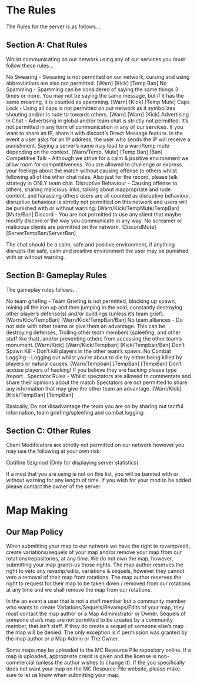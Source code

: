 # The Rules

The Rules for the server is as follows…

## Section A: Chat Rules

Whilst communicating on our network using any of our services you must follow these rules…

No Swearing - Swearing is not permitted on our network, cursing and using abbreviations are also not permitted. [Warn] [Kick] [Temp Ban]
No Spamming - Spamming can be considered of saying the same things 3 times or more. You may not be saying the same message, but if it has the same meaning, it is counted as spamming. [Warn] [Kick] [Temp Mute]
Caps Lock - Using all caps is not permitted on our network as it symbolizes shouting and/or is rude to towards others. [Warn] [Warn] [Kick]
Advertising in Chat - Advertising in global and/or team chat is strictly not permitted. It’s not permitted in any form of communication in any of our services. If you want to share an IP, share it with discord’s Direct Message feature. In the event a user asks for an IP address, the user who sends the IP will receive a punishment. Saying a server’s name may lead to a warn/temp 
mute depending on the context. [Warn/Temp. Mute] [Temp Ban] [Ban] 
Competitive Talk - Although we strive for a calm & positive environment we allow room for competitiveness. You are allowed to challenge or express your feelings about the match without causing offense to others whilst following all of the other chat rules. Also just for the record, please talk strategy in ONLY team chat.
Disruptive Behaviour - Causing offense to others, sharing malicious links, talking about inappropriate and rude content, and harassing others users are all counted as disruptive behaviour, disruptive behaviour is strictly not permitted on this network and users will be punished with or without warning. [Warn/Kick/TempMute/TempBan] [Mute/Ban]
Discord - You are not permitted to use any client that maybe modify discord or the way you communicate in any way. No screamer or malicious clients are permitted on the network. [DiscordMute] [ServerTempBan/ServerBan]

The chat should be a calm, safe and positive environment, if anything disrupts the safe, calm and positive environment the user may be punished with or without warning.


## Section B: Gameplay Rules

The gameplay rules follows…

No team griefing - Team Griefing is not permitted, blocking up spawn, mining all the iron up and then jumping in the void, constantly destroying other player’s defense(s) and/or buildings (unless it’s team grief). [Warn/Kick/TempBan] [Warn/Kick/TempBan/Ban]
No team alliances - Do not side with other teams or give them an advantage. This can be destroying defenses, Trolling other team members (spleefing, and other stuff like that), and/or preventing others from accessing the other team’s monument. [Warn/Kick] [Warn/Kick/Tempban] [Kick/Tempban/Ban]
Don’t Spawn Kill - Don’t kill players in the other team’s spawn.
No Combat Logging - Logging out whilst you’re about to die by either being killed by players or natural causes. [Warn/Tempban] [TempBan] [TempBan]
Don’t accuse players of hacking! If you believe they are hacking please type /report <username> <reason>. 
Spectator Rules - Whilst spectators are allowed to commentate and share their opinions about the match Spectators are not permitted to share any information that may give the other team an advantage. [Warn/Kick] [Kick/TempBan] [TempBan]

Basically, Do not disadvantage the team you are on by sharing out tactful information, team griefing/spleefing and combat logging.

## Section C: Other Rules

Client Modificators are strictly not permitted on our network however you may use the following at your own risk:

Optifine
5zigmod (Only for displaying server statistics)

If a mod that you are using is not on this list, you will be banned with or without warning for any length of time. If you wish for your mod to be added please contact the owner of the server. 

# Map Making

## Our Map Policy

When submitting your map to our network we have the right to revamp/edit, create variations/sequels of your map and/or remove your map from our rotations/repositories, at any time. We do not own the map, however, submitting your map grants us those rights. The map author reserves the right to veto any revamp/edits, variations & sequels, however they cannot veto a removal of their map from rotations. The map author reserves the right to request for their map to be taken down / removed from our rotations at any time and we shall remove the map from our rotations.

In the an event a user that is not a staff member but a community member who wants to create Variations/Sequels/Revamps/Edits of your map, they must contact the map author or a Map Administrator or Owner. Sequels of someone else’s map are not permitted to be created by a community member, that isn’t staff. If they do create a sequel of someone else’s map the map will be denied. The only exception is if permission was granted by the map author or a Map Admin or The Owner. 

Some maps may be uploaded to the MC Resource Pile repository online. If a map is uploaded, appropriate credit is given and the license is non-commercial (unless the author wishes to change it). If the you specifically does not want your map on the MC Resource Pile website, please make sure to let us know when submitting your map.

